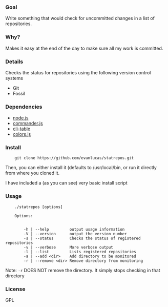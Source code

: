 ### Goal
Write something that would check for uncommitted changes in a list of repositories.

### Why?
Makes it easy at the end of the day to make sure all my work is committed.

### Details
Checks the status for repositories using the following version control systems
- Git
- Fossil

### Dependencies
- [node.js](https://github.com/joyent/node)
- [commander.js](https://github.com/visionmedia/commander.js)
- [cli-table](https://github.com/LearnBoost/cli-table)
- [colors.js](https://github.com/marak/colors.js)

### Install

		git clone https://github.com/evanlucas/statrepos.git

Then, you can either install it (defaults to /usr/local/bin, or run it directly from where you cloned it.

I have included a (as you can see) very basic install script

### Usage

		./statrepos [options]
		
		Options:
		
		
			-h | --help			output usage information
			-V | --version		output the version number
			-s | --status		Checks the status of registered repositories
			-v | --verbose		More verbose output
			-l | --list			Lists registered repositories
			-a | --add <dir>	Add directory to be monitored
			-r | --remove <dir>	Remove directory from monitoring

Note: `-r` DOES NOT remove the directory.  It simply stops checking in that directory

### License
GPL
